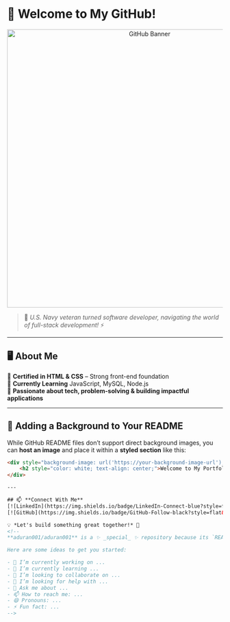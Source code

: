 # 👋 Welcome to My GitHub!

<div align="center">
    <img src="https://cdn.pixabay.com/photo/2017/08/05/11/24/logo-2582757_1280.png" alt="GitHub Banner" width="650">
</div>

> 🚢 *U.S. Navy veteran turned software developer, navigating the world of full-stack development!* ⚡  

---

## 🖥️ **About Me**
🔹 **Certified in HTML & CSS** – Strong front-end foundation  
🔹 **Currently Learning** JavaScript, MySQL, Node.js  
🔹 **Passionate about tech, problem-solving & building impactful applications**  

---

## 🎨 **Adding a Background to Your README**
While GitHub README files don’t support direct background images, you can **host an image** and place it within a **styled section** like this:

```html
<div style="background-image: url('https://your-background-image-url'); padding: 20px; border-radius: 10px;">
    <h2 style="color: white; text-align: center;">Welcome to My Portfolio</h2>
</div>

---

## 📫 **Connect With Me**
[![LinkedIn](https://img.shields.io/badge/LinkedIn-Connect-blue?style=flat&logo=linkedin)](https://www.linkedin.com/in/albert-duran-78bb622a8/)  
[![GitHub](https://img.shields.io/badge/GitHub-Follow-black?style=flat&logo=github)](https://github.com/aduran001)  

💡 *Let's build something great together!* 🚀
<!--
**aduran001/aduran001** is a ✨ _special_ ✨ repository because its `README.md` (this file) appears on your GitHub profile.

Here are some ideas to get you started:

- 🔭 I’m currently working on ...
- 🌱 I’m currently learning ...
- 👯 I’m looking to collaborate on ...
- 🤔 I’m looking for help with ...
- 💬 Ask me about ...
- 📫 How to reach me: ...
- 😄 Pronouns: ...
- ⚡ Fun fact: ...
-->
